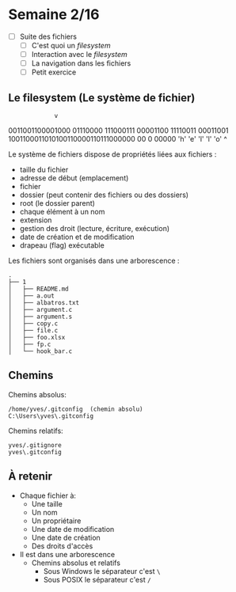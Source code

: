 # Semaine 2/16

- [ ] Suite des fichiers
  - [ ] C'est quoi un *filesystem*
  - [ ] Interaction avec le *filesystem*
  - [ ] La navigation dans les fichiers
  - [ ] Petit exercice

## Le filesystem (Le système de fichier)

                 v
0011001100001000 01110000 111000111 00001100 11110011 00011001 1001100011010100110000110111000000 00 0  00000
   'h'     'e'        'l'     'l'      'o'   ^

Le système de fichiers dispose de propriétés liées aux fichiers :

- taille du fichier
- adresse de début (emplacement)
- fichier
- dossier (peut contenir des fichiers ou des dossiers)
- root (le dossier parent)
- chaque élément à un nom
- extension
- gestion des droit (lecture, écriture, exécution)
- date de création et de modification
- drapeau (flag) exécutable

Les fichiers sont organisés dans une arborescence :

```
.
├── 1
│   ├── README.md
│   ├── a.out
│   ├── albatros.txt
│   ├── argument.c
│   ├── argument.s
│   ├── copy.c
│   ├── file.c
│   ├── foo.xlsx
│   ├── fp.c
│   └── hook_bar.c
```

## Chemins

Chemins absolus:

```
/home/yves/.gitconfig  (chemin absolu)
C:\Users\yves\.gitconfig
```

Chemins relatifs:

```
yves/.gitignore
yves\.gitconfig
```

## À retenir

- Chaque fichier à:
  - Une taille
  - Un nom
  - Un propriétaire
  - Une date de modification
  - Une date de création
  - Des droits d'accès
- Il est dans une arborescence
  - Chemins absolus et relatifs
    - Sous Windows le séparateur c'est `\`
    - Sous POSIX le séparateur c'est `/`
